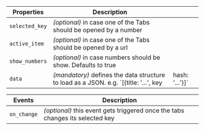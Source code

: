 | Properties     | Description                                                                                          |     |
| -------------- | ---------------------------------------------------------------------------------------------------- | --- |
| `selected_key` | _(optional)_ in case one of the Tabs should be opened by a number                                    |     |
| `active_item`  | _(optional)_ in case one of the Tabs should be opened by a url                                       |     |
| `show_numbers` | _(optional)_ in case numbers should be show. Defaults to true                                        |     |
| `data`         | _(mandatory)_ defines the data structure to load as a JSON. e.g. `[{title: '...', key|hash: '...'}]` |     |

| Events      | Description                                                                   |
| ----------- | ----------------------------------------------------------------------------- |
| `on_change` | _(optional)_ this event gets triggered once the tabs changes its selected key |
